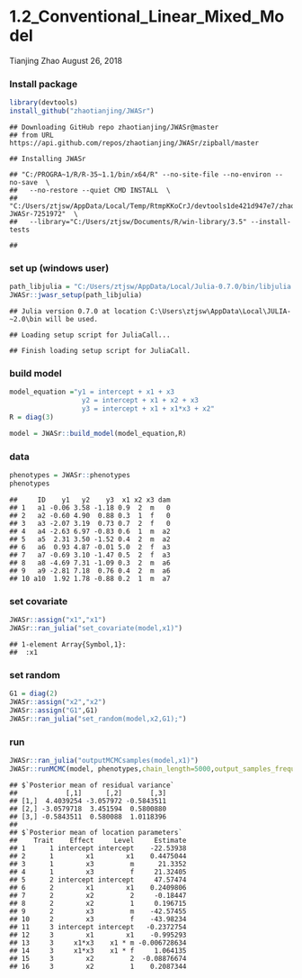 1.2\_Conventional\_Linear\_Mixed\_Model
================
Tianjing Zhao
August 26, 2018

### Install package

``` r
library(devtools)
install_github("zhaotianjing/JWASr")
```

    ## Downloading GitHub repo zhaotianjing/JWASr@master
    ## from URL https://api.github.com/repos/zhaotianjing/JWASr/zipball/master

    ## Installing JWASr

    ## "C:/PROGRA~1/R/R-35~1.1/bin/x64/R" --no-site-file --no-environ --no-save  \
    ##   --no-restore --quiet CMD INSTALL  \
    ##   "C:/Users/ztjsw/AppData/Local/Temp/RtmpKKoCrJ/devtools1de421d947e7/zhaotianjing-JWASr-7251972"  \
    ##   --library="C:/Users/ztjsw/Documents/R/win-library/3.5" --install-tests

    ## 

### set up (windows user)

``` r
path_libjulia = "C:/Users/ztjsw/AppData/Local/Julia-0.7.0/bin/libjulia.dll"
JWASr::jwasr_setup(path_libjulia)
```

    ## Julia version 0.7.0 at location C:\Users\ztjsw\AppData\Local\JULIA-~2.0\bin will be used.

    ## Loading setup script for JuliaCall...

    ## Finish loading setup script for JuliaCall.

### build model

``` r
model_equation ="y1 = intercept + x1 + x3
                  y2 = intercept + x1 + x2 + x3
                  y3 = intercept + x1 + x1*x3 + x2"
R = diag(3)

model = JWASr::build_model(model_equation,R)
```

### data

``` r
phenotypes = JWASr::phenotypes
phenotypes
```

    ##     ID    y1   y2    y3  x1 x2 x3 dam
    ## 1   a1 -0.06 3.58 -1.18 0.9  2  m   0
    ## 2   a2 -0.60 4.90  0.88 0.3  1  f   0
    ## 3   a3 -2.07 3.19  0.73 0.7  2  f   0
    ## 4   a4 -2.63 6.97 -0.83 0.6  1  m  a2
    ## 5   a5  2.31 3.50 -1.52 0.4  2  m  a2
    ## 6   a6  0.93 4.87 -0.01 5.0  2  f  a3
    ## 7   a7 -0.69 3.10 -1.47 0.5  2  f  a3
    ## 8   a8 -4.69 7.31 -1.09 0.3  2  m  a6
    ## 9   a9 -2.81 7.18  0.76 0.4  2  m  a6
    ## 10 a10  1.92 1.78 -0.88 0.2  1  m  a7

### set covariate

``` r
JWASr::assign("x1","x1")
JWASr::ran_julia("set_covariate(model,x1)")
```

    ## 1-element Array{Symbol,1}:
    ##  :x1

### set random

``` r
G1 = diag(2)
JWASr::assign("x2","x2")
JWASr::assign("G1",G1)
JWASr::ran_julia("set_random(model,x2,G1);")
```

### run

``` r
JWASr::ran_julia("outputMCMCsamples(model,x1)")
JWASr::runMCMC(model, phenotypes,chain_length=5000,output_samples_frequency=100)
```

    ## $`Posterior mean of residual variance`
    ##            [,1]      [,2]       [,3]
    ## [1,]  4.4039254 -3.057972 -0.5843511
    ## [2,] -3.0579718  3.451594  0.5800880
    ## [3,] -0.5843511  0.580088  1.0118396
    ## 
    ## $`Posterior mean of location parameters`
    ##    Trait    Effect     Level     Estimate
    ## 1      1 intercept intercept    -22.53938
    ## 2      1        x1        x1    0.4475044
    ## 3      1        x3         m      21.3352
    ## 4      1        x3         f     21.32405
    ## 5      2 intercept intercept     47.57474
    ## 6      2        x1        x1    0.2409806
    ## 7      2        x2         2     -0.18447
    ## 8      2        x2         1     0.196715
    ## 9      2        x3         m    -42.57455
    ## 10     2        x3         f    -43.98234
    ## 11     3 intercept intercept   -0.2372754
    ## 12     3        x1        x1    -0.995293
    ## 13     3     x1*x3    x1 * m -0.006728634
    ## 14     3     x1*x3    x1 * f     1.064135
    ## 15     3        x2         2  -0.08876674
    ## 16     3        x2         1    0.2087344

